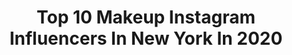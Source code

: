 ---
title: Top 10 Makeup Instagram Influencers In New York In 2020
description: >-
  Find top makeup Instagram influencers in New York in 2020. Most popular hashtags: #makeup #beauty #fashion #fashionphotography.
platform: Instagram
profiles:
  - username: "diangriesel"
    fullname: >-
      Dian Griesel
    location: "United States"
    followers: 28097
    engagement: 500
    commentsToLikes: 0.123819
    avatar: "https://scontent-ams4-1.cdninstagram.com/v/t51.2885-19/s320x320/21107255_336517763485117_4730957397676261376_n.jpg?_nc_ht=scontent-ams4-1.cdninstagram.com&_nc_ohc=dOYvo2AH9m0AX-BCHRe&oh=5c41b5148b36dad99b901ffe0d13746e&oe=5EBB39C7"
    verified: false
    hashtags: "#naturallightphotography, #behindthescenes, #believeit, #streetfashion"
  - username: "susanbowlusphoto"
    fullname: >-
      Susan Bowlus
    location: "United States"
    followers: 4813
    engagement: 1056
    commentsToLikes: 0.066380
    avatar: "https://scontent-atl3-1.cdninstagram.com/v/t51.2885-19/10401740_922671154463893_1321808410_a.jpg?_nc_ht=scontent-atl3-1.cdninstagram.com&_nc_ohc=o6tz0Pd9kAoAX8R5qdU&oh=b48a2f43a7861ba317e1108ed86717f5&oe=5EBAC9D9"
    verified: false
    hashtags: "#cleanskin, #beautyblog, #fashionblogger, #silver"
  - username: "leacouture"
    fullname: >-
      Lea Romero-Barczak
    location: "United States"
    followers: 6734
    engagement: 767
    commentsToLikes: 0.079401
    avatar: "https://scontent-atl3-1.cdninstagram.com/v/t51.2885-19/s320x320/73094360_551294885432688_1601651222312386560_n.jpg?_nc_ht=scontent-atl3-1.cdninstagram.com&_nc_ohc=cpiBn8RX_wgAX_d2x2Y&oh=d33e2412282337cd277c0dfd4fb583f7&oe=5EBBD757"
    verified: false
    hashtags: "#movedin, #bossbabetribe, #staysafe, #vibes"
  - username: "maite.mua"
    fullname: >-
      M Λ I T E
    location: "United States"
    followers: 10395
    engagement: 607
    commentsToLikes: 0.087194
    avatar: "https://scontent-lhr8-1.cdninstagram.com/v/t51.2885-19/s320x320/82824727_848054155639599_5290574757123588096_n.jpg?_nc_ht=scontent-lhr8-1.cdninstagram.com&_nc_ohc=JownDmAxCp4AX_esYiX&oh=ef83cf21a39375a164e095855eb204f0&oe=5EBB52BA"
    verified: false
    hashtags: "#makeupartist, #bklynmua, #plouise, #veganmakeup"
  - username: "nargisfakhri"
    fullname: >-
      Nargis Fakhri
    location: "United States"
    followers: 6987509
    engagement: 151
    commentsToLikes: 0.007516
    avatar: "https://scontent-lht6-1.cdninstagram.com/v/t51.2885-19/s320x320/75341401_412285736116206_364824469266497536_n.jpg?_nc_ht=scontent-lht6-1.cdninstagram.com&_nc_ohc=0aKVPLYfWwYAX_hCuH5&oh=d861e13c4646c143e77a2b68cbbdcaed&oe=5EB71BF9"
    verified: true
    hashtags: "#sanitize, #letsgo, #getstrong, #recipes"
  - username: "dollhousemermaid"
    fullname: >-
      VIKI DIAZ
    location: "United States"
    followers: 16519
    engagement: 180
    commentsToLikes: 0.071717
    avatar: "https://scontent-ams4-1.cdninstagram.com/v/t51.2885-19/s320x320/82240854_2397221683921941_6987926406365708288_n.jpg?_nc_ht=scontent-ams4-1.cdninstagram.com&_nc_ohc=ezO2zc623KEAX_su7bn&oh=b836c02b0ec580c99129968c53c68c1b&oe=5EAA038E"
    verified: false
    hashtags: "#fentybeauty, #jeffreestarcosmetics, #glam, #sisters"
  - username: "nataliiamakeupartist"
    fullname: >-
      Nataliia Nosokas
    location: "United States"
    followers: 14648
    engagement: 160
    commentsToLikes: 0.376033
    avatar: "https://scontent-lht6-1.cdninstagram.com/v/t51.2885-19/s320x320/72601828_491876354872275_3378685789184458752_n.jpg?_nc_ht=scontent-lht6-1.cdninstagram.com&_nc_ohc=Stn3Xg-CRwQAX9zbKNF&oh=f8791c9f34d8bf4d8082c2b8b542a63b&oe=5EB24F69"
    verified: false
    hashtags: "#modelmiami, #beautyphotography, #romanovamakeup, #nycmakeupartist"
  - username: "_breezyobama"
    fullname: >-
      BREEZYOBAMA
    location: "United States"
    followers: 10640
    engagement: 474
    commentsToLikes: 0.069934
    avatar: "https://scontent-ams4-1.cdninstagram.com/v/t51.2885-19/s320x320/41113481_2187784231265930_8939493927157760000_n.jpg?_nc_ht=scontent-ams4-1.cdninstagram.com&_nc_ohc=UttU45eFSuEAX9-o7I8&oh=e25620b933613d84c2fe0d740ee2039b&oe=5EBD0307"
    verified: false
    hashtags: "#cheapflights, #allblackeverything, #highfashion, #mensproducts"
  - username: "christina_vannuis"
    fullname: >-
      Christina Van Nuis
    location: "United States"
    followers: 5405
    engagement: 1047
    commentsToLikes: 0.026192
    avatar: "https://scontent-lhr8-1.cdninstagram.com/v/t51.2885-19/s320x320/90087691_635945493869920_5934708113654415360_n.jpg?_nc_ht=scontent-lhr8-1.cdninstagram.com&_nc_ohc=dSZF9pts96AAX-lhqaa&oh=aa6df5b2151b99aef13d377adfb52d17&oe=5EB85DAB"
    verified: false
    hashtags: "#capricornseason, #nofilter, #swipe, #deciosantos"
  - username: "pattielepugh"
    fullname: >-
      Patrice Pugh
    location: "United States"
    followers: 7246
    engagement: 620
    commentsToLikes: 0.046892
    avatar: "https://scontent-amt2-1.cdninstagram.com/v/t51.2885-19/s320x320/74505675_726634637820140_7902888447688310784_n.jpg?_nc_ht=scontent-amt2-1.cdninstagram.com&_nc_ohc=3kPRfcfwFtoAX_a7cpP&oh=60966961324c6094fb9e4271f55c9ba9&oe=5EB38F06"
    verified: false
    hashtags: "#piscesseason, #nyfw, #thelipbar, #nicolebus"
---
